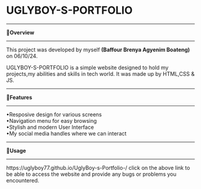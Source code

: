<h1>UGLYBOY-S-PORTFOLIO</h1>

<hr> 
🔗<strong>Overview</strong> <br>
<hr>
This project was developed by myself <b>(Baffour Brenya Agyenim Boateng)</b> on 06/10/24.<br>
<p>UGLYBOY-S-PORTFOLIO is a simple website designed to hold my projects,my abilities and skills in tech world.
It was made up by HTML,CSS & JS. </p>
<hr>
🔗<strong>Features</strong> <br>
<hr>
•Resposive design for various screens <br>
•Navigation menu for easy browsing <br>
•Stylish and modern User Interface <br>
•My social media handles where we can interact<br>
<hr>
🔗<strong>Usage</strong><br>
<hr>
https://uglyboy77.github.io/UglyBoy-s-Portfolio-/
click on the above link to be able to access the website and provide any bugs or problems you encountered. 
